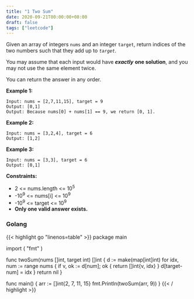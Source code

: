 ```yaml
---
title: "1 Two Sum"
date: 2020-09-21T00:00:00+08:00
draft: false
tags: ["leetcode"]
---
```


Given an array of integers `nums` and an integer `target`, return indices of the two numbers such that they add up to _`target`_.

You may assume that each input would have _**exactly**_ **one solution**, and you may not use the same element twice.

You can return the answer in any order.

**Example 1:**
```
Input: nums = [2,7,11,15], target = 9
Output: [0,1]
Output: Because nums[0] + nums[1] == 9, we return [0, 1].
```

**Example 2:**
```
Input: nums = [3,2,4], target = 6
Output: [1,2]
```

**Example 3:**
```
Input: nums = [3,3], target = 6
Output: [0,1]
```

**Constraints:**
* 2 <= nums.length <= 10<sup>5</sup>
* -10<sup>9</sup> <= nums[i] <= 10<sup>9</sup>
* -10<sup>9</sup> <= target <= 10<sup>9</sup>
* **Only one valid answer exists.**

### Golang

{{< highlight go "linenos=table" >}}
package main

import (
	"fmt"
)

func twoSum(nums []int, target int) []int {
	d := make(map[int]int)
	for idx, num := range nums {
		if v, ok := d[num]; ok {
			return []int{v, idx}
		}
		d[target-num] = idx
	}
	return nil
}

func main() {
	arr := []int{2, 7, 11, 15}
	fmt.Println(twoSum(arr, 9))
}
{{< / highlight >}}